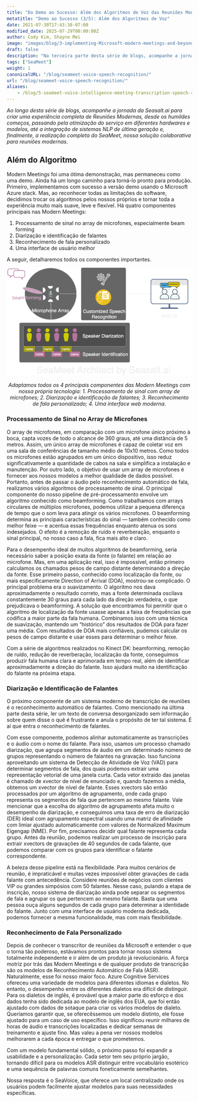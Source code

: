 ```yaml
---
title: "Do Demo ao Sucesso: Além dos Algoritmos de Voz das Reuniões Modernas (3/5)"
metatitle: "Demo ao Sucesso (3/5): Além dos Algoritmos de Voz"
date: 2021-07-30T17:43:38-07:00
modified_date: 2025-07-29T00:00:00Z
author: Cody Kim, Shayne Mei
image: "images/blog/3-implementing-Microsoft-modern-meetings-and-beyond/SeaMeet animation.gif"
draft: false
description: "Na terceira parte desta série de blogs, acompanhe a jornada da Seasalt.ai na criação do SeaMeet, nossa solução colaborativa para reuniões modernas."
tags: ["SeaMeet"]
weight: 1  
canonicalURL: "/blog/seameet-voice-speech-recognition/"
url: "/blog/seameet-voice-speech-recognition/"
aliases:
    - /blog/5-seameet-voice-intelligence-meeting-transcription-speech-recognition-algorithm-of-modern-meeting/
---
```


*Ao longo desta série de blogs, acompanhe a jornada da Seasalt.ai para criar uma experiência completa de Reuniões Modernas, desde os humildes começos, passando pela otimização do serviço em diferentes hardwares e modelos, até a integração de sistemas NLP de última geração e, finalmente, a realização completa do SeaMeet, nossa solução colaborativa para reuniões modernas.*

## Além do Algoritmo
Modern Meetings foi uma ótima demonstração, mas permaneceu como uma demo. Ainda há um longo caminho para torná-lo pronto para produção. Primeiro, implementamos com sucesso a versão demo usando o Microsoft Azure stack. Mas, ao reconhecer todas as limitações do software, decidimos trocar os algoritmos pelos nossos próprios e tornar toda a experiência muito mais suave, leve e flexível.
Há quatro componentes principais nas Modern Meetings:

1. Processamento de sinal no array de microfones, especialmente beam forming
2. Diarização e identificação de falantes
3. Reconhecimento de fala personalizado
4. Uma interface de usuário melhor

A seguir, detalharemos todos os componentes importantes.

<center>
<img src="/images/blog/5-seameet-voice-intelligence-meeting-transcription-speech-recognition-algorithm-of-modern-meeting/tech-stack.png" alt="SeaMeet architect with 4 major components"/>

*Adaptamos todos os 4 principais componentes das Modern Meetings com nossa própria tecnologia: 1. Processamento de sinal com array de microfones; 2. Diarização e identificação de falantes; 3. Reconhecimento de fala personalizado; 4. Uma interface web moderna.*
</center>

### Processamento de Sinal no Array de Microfones
O array de microfones, em comparação com um microfone único próximo à boca, capta vozes de todo o alcance de 360 graus, até uma distância de 5 metros. Assim, um único array de microfones é capaz de coletar voz em uma sala de conferências de tamanho médio de 10x10 metros. Como todos os microfones estão agrupados em um único dispositivo, isso reduz significativamente a quantidade de cabos na sala e simplifica a instalação e manutenção.
Por outro lado, o objetivo de usar um array de microfones é fornecer aos nossos modelos a melhor qualidade de dados possível. Portanto, antes de passar o áudio pelo reconhecimento automático de fala, realizamos vários algoritmos de processamento de sinal. O principal componente do nosso pipeline de pré-processamento envolve um algoritmo conhecido como beamforming. Como trabalhamos com arrays circulares de múltiplos microfones, podemos utilizar a pequena diferença de tempo que o som leva para atingir os vários microfones. O beamforming determina as principais características do sinal — também conhecido como melhor feixe — e acentua essas frequências enquanto atenua os sons indesejados. O efeito é a remoção de ruído e reverberação, enquanto o sinal principal, no nosso caso a fala, fica mais alto e claro.

Para o desempenho ideal de muitos algoritmos de beamforming, seria necessário saber a posição exata da fonte (o falante) em relação ao microfone. Mas, em uma aplicação real, isso é impossível, então primeiro calculamos os chamados pesos de campo distante determinando a direção da fonte. Esse primeiro passo, conhecido como localização da fonte, ou mais especificamente Direction of Arrival (DOA), mostrou-se complicado. O principal problema era o suavizamento. O algoritmo nos dava aproximadamente o resultado correto, mas a fonte determinada oscilava constantemente 30 graus para cada lado da direção verdadeira, o que prejudicava o beamforming. A solução que encontramos foi permitir que o algoritmo de localização da fonte usasse apenas a faixa de frequências que codifica a maior parte da fala humana. Combinamos isso com uma técnica de suavização, mantendo um “histórico” dos resultados de DOA para fazer uma média. Com resultados de DOA mais confiáveis, pudemos calcular os pesos de campo distante e usar esses para determinar o melhor feixe.

Com a série de algoritmos realizados no Kinect DK: beamforming, remoção de ruído, redução de reverberação, localização da fonte, conseguimos produzir fala humana clara e aprimorada em tempo real, além de identificar aproximadamente a direção do falante. Isso ajudará muito na identificação do falante na próxima etapa.

### Diarização e Identificação de Falantes

O próximo componente de um sistema moderno de transcrição de reuniões é o reconhecimento automático de falantes. Como mencionado na última parte desta série, ler um texto de conversa desorganizado sem informação sobre quem disse o quê é frustrante e anula o propósito de ter tal sistema. É aí que entra o reconhecimento de falantes.

Com esse componente, podemos alinhar automaticamente as transcrições e o áudio com o nome do falante. Para isso, usamos um processo chamado diarização, que agrupa segmentos de áudio em um determinado número de grupos representando o número de falantes na gravação. Isso funciona aproveitando um sistema de Detecção de Atividade de Voz (VAD) para determinar segmentos de fala, dos quais podemos extrair uma representação vetorial de uma janela curta. Cada vetor extraído das janelas é chamado de xvector de nível de enunciado e, quando fazemos a média, obtemos um xvector de nível de falante. Esses xvectors são então processados por um algoritmo de agrupamento, onde cada grupo representa os segmentos de fala que pertencem ao mesmo falante. Vale mencionar que a escolha do algoritmo de agrupamento afeta muito o desempenho da diarização, e conseguimos uma taxa de erro de diarização (DER) ideal com agrupamento espectral usando uma matriz de afinidade com limiar ajustado automaticamente com valores de Normalized Maximum Eigengap (NME). Por fim, precisamos decidir qual falante representa cada grupo. Antes da reunião, podemos realizar um processo de inscrição para extrair xvectors de gravações de 40 segundos de cada falante, que podemos comparar com os grupos para identificar o falante correspondente.

A beleza desse pipeline está na flexibilidade. Para muitos cenários de reunião, é impraticável e muitas vezes impossível obter gravações de cada falante com antecedência. Considere reuniões de negócios com clientes VIP ou grandes simpósios com 50 falantes. Nesse caso, pulando a etapa de inscrição, nosso sistema de diarização ainda pode separar os segmentos de fala e agrupar os que pertencem ao mesmo falante. Basta que uma pessoa ouça alguns segundos de cada grupo para determinar a identidade do falante. Junto com uma interface de usuário moderna dedicada, podemos fornecer a mesma funcionalidade, mas com mais flexibilidade.

### Reconhecimento de Fala Personalizado

Depois de conhecer o transcritor de reuniões da Microsoft e entender o que o torna tão poderoso, estávamos prontos para tornar nosso sistema totalmente independente e ir além de um produto já revolucionário. A força motriz por trás das Modern Meetings e de qualquer produto de transcrição são os modelos de Reconhecimento Automático de Fala (ASR). Naturalmente, esse foi nosso maior foco.
Azure Cognitive Services ofereceu uma variedade de modelos para diferentes idiomas e dialetos. No entanto, o desempenho entre os diferentes dialetos era difícil de distinguir. Para os dialetos de inglês, é provável que a maior parte do esforço e dos dados tenha sido dedicada ao modelo de inglês dos EUA, que foi então ajustado com dados de sotaque para criar os vários modelos de dialeto. Queríamos garantir que, se oferecêssemos um modelo distinto, ele fosse ajustado para um caso de uso específico. Isso significou reunir milhares de horas de áudio e transcrições localizadas e dedicar semanas de treinamento e ajuste fino. Mas valeu a pena ver nossos modelos melhorarem a cada época e entregar o que prometemos.

Com um modelo fundamental sólido, o próximo passo foi expandir a usabilidade e a personalização. Cada setor tem seu próprio jargão, tornando difícil para os modelos ASR distinguir entre vocabulário esotérico e uma sequência de palavras comuns foneticamente semelhantes.

Nossa resposta é o SeaVoice, que oferece um local centralizado onde os usuários podem facilmente ajustar modelos para suas necessidades específicas.
